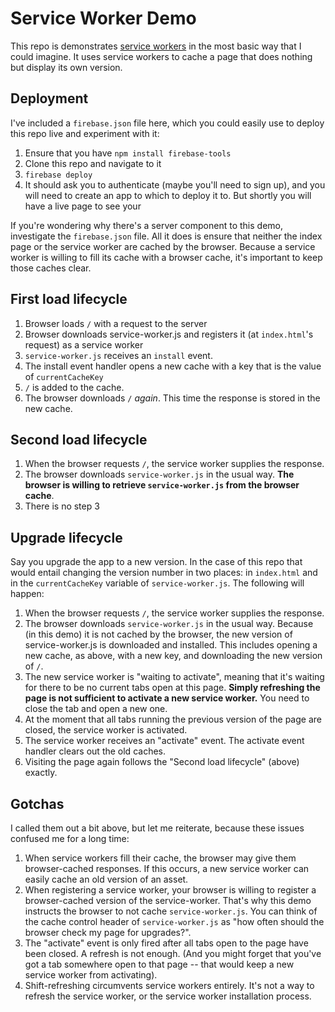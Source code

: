 # Service Worker Demo

This repo is demonstrates [service workers](https://developer.mozilla.org/en-US/docs/Web/API/Service_Worker_API) in the most basic way that I could imagine. It uses service workers to cache a page that does nothing but display its own version.

## Deployment

I've included a `firebase.json` file here, which you could easily use to deploy this repo live and experiment with it:

1. Ensure that you have `npm install firebase-tools`
2. Clone this repo and navigate to it
3. `firebase deploy`
4. It should ask you to authenticate (maybe you'll need to sign up), and you will need to create an app to which to deploy it to. But shortly you will have a live page to see your 

If you're wondering why there's a server component to this demo, investigate the `firebase.json` file. All it does is ensure that neither the index page or the service worker are cached by the browser. Because a service worker is willing to fill its cache with a browser cache, it's important to keep those caches clear.

## First load lifecycle

1. Browser loads `/` with a request to the server
2. Browser downloads service-worker.js and registers it (at `index.html`'s request) as a service worker
3. `service-worker.js` receives an `install` event.
4. The install event handler opens a new cache with a key that is the value of `currentCacheKey`
5. `/` is added to the cache.
6. The browser downloads `/` _again_. This time the response is stored in the new cache.

## Second load lifecycle

1. When the browser requests `/`, the service worker supplies the response.
2. The browser downloads `service-worker.js` in the usual way. __The browser is willing to retrieve `service-worker.js` from the browser cache__.
3. There is no step 3

## Upgrade lifecycle

Say you upgrade the app to a new version. In the case of this repo that would entail changing the version number in two places: in `index.html` and in the `currentCacheKey` variable of `service-worker.js`. The following will happen:

1. When the browser requests `/`, the service worker supplies the response.
2. The browser downloads `service-worker.js` in the usual way. Because (in this demo) it is not cached by the browser, the new version of service-worker.js is downloaded and installed. This includes opening a new cache, as above, with a new key, and downloading the new version of `/`.
3. The new service worker is "waiting to activate", meaning that it's waiting for there to be no current tabs open at this page. __Simply refreshing the page is not sufficient to activate a new service worker.__ You need to close the tab and open a new one.
4. At the moment that all tabs running the previous version of the page are closed, the service worker is activated.
5. The service worker receives an "activate" event. The activate event handler clears out the old caches.
6. Visiting the page again follows the "Second load lifecycle" (above) exactly.


## Gotchas

I called them out a bit above, but let me reiterate, because these issues confused me for a long time:

1. When service workers fill their cache, the browser may give them browser-cached responses. If this occurs, a new service worker can easily cache an old version of an asset.
2. When registering a service worker, your browser is willing to register a browser-cached version of the service-worker. That's why this demo instructs the browser to not cache `service-worker.js`. You can think of the cache control header of `service-worker.js` as "how often should the browser check my page for upgrades?".
3. The "activate" event is only fired after all tabs open to the page have been closed. A refresh is not enough. (And you might forget that you've got a tab somewhere open to that page -- that would keep a new service worker from activating).
4. Shift-refreshing circumvents service workers entirely. It's not a way to refresh the service worker, or the service worker installation process.
